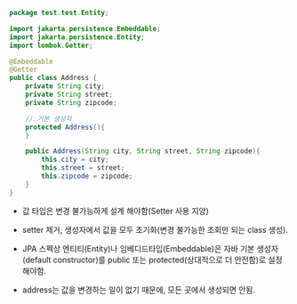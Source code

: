 ```java
package test.test.Entity;

import jakarta.persistence.Embeddable;
import jakarta.persistence.Entity;
import lombok.Getter;

@Embeddable
@Getter
public class Address {
    private String city;
    private String street;
    private String zipcode;

    // 기본 생성자
    protected Address(){
    }

    public Address(String city, String street, String zipcode){
        this.city = city;
        this.street = street;
        this.zipcode = zipcode;
    }
}
```
- 값 타입은 변경 불가능하게 설계 해야함(Setter 사용 지양)
- setter 제거, 생성자에서 값을 모두 초기화(변경 불가능한 조회만 되는 class 생성).
- JPA 스펙상 엔티티(Entity)나 임베디드타입(Embeddable)은 자바 기본 생성자(default constructor)를 public 또는 protected(상대적으로 더 안전함)로 설정해야함.

- address는 값을 변경하는 일이 없기 때문에, 모든 곳에서 생성되면 안됨.

  